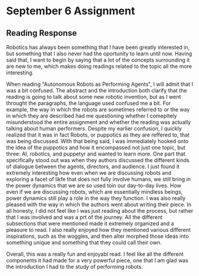 # September 6 Assignment

## Reading Response

Robotics has always been something that I have been greatly interested in, but something that I also never had the oportunity to learn until now. Having said that, I want to begin by saying that a lot of the concepts surrounding it are new to me, which makes doing readings related to the topic all the more interesting. 

When reading "Autonomous Robots as Performing Agents", I will admit that I was a bit confused. The abstract and the introduction both clarify that the reading is going to talk about some new robotic invention, but as I went throught the paragraphs, the language used confused me a bit. For example, the way in which the robots are sometimes referred to or the way in which they are described had me questioning whether I comepltely misunderstood the entire assignment and whether the reading was actually talking about human performers. Despite my earlier confusion, I quickly realized that it was in fact Robots, or puppotics as they are reffered to, that was being discussed. With that being said, I was immediately hooked onto the idea of the puppotics and how it encompassed not just one topic, but three: AI, robotics, and puppetyr and wanted to learn more. One part that specifically stood out was when they authors discussed the different kinds of dialogue between the agents, directors, and audience. I just found it extremely interesting how even when we are discussing robots and exploring a facet of likfe that does not fully involve humans, we still bring in the power dynamics that we are so used toin our day-to-day lives. How even if we are discussing robots, which are essentially mindless beings, power dynamics still play a role in the way they function. I was also really pleased with the way in which the authors went about writing their piece. In all honesty, I did not feel like I was just reading about the process, but rather that I was involved and was a prt of the journey. All the different subsections that were mentioned made it extremely organized and a pleasure to read. I also really enjoyed how they mentioned various different inspirations, such as the woggles, and then alter morphed those ideas into something unique and something that they could call their own. 

Overall, this was a really fun and enjoyabl read. I feel like all the different components it had made for a very powerful piece, one that I am glad was the introduction I had to the study of performing robots. 
